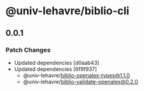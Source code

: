 # @univ-lehavre/biblio-cli

## 0.0.1

### Patch Changes

- Updated dependencies [d0aab43]
- Updated dependencies [6f9f937]
  - @univ-lehavre/biblio-openalex-types@1.1.0
  - @univ-lehavre/biblio-validate-openalex@0.2.0
